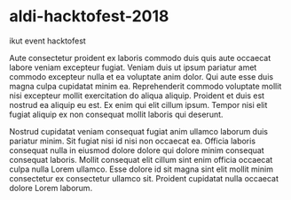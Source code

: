 # aldi-hacktofest-2018

ikut event hacktofest

Aute consectetur proident ex laboris commodo duis quis aute occaecat labore veniam excepteur fugiat. Veniam duis ut ipsum pariatur amet commodo excepteur nulla et ea voluptate anim dolor. Qui aute esse duis magna culpa cupidatat minim ea. Reprehenderit commodo voluptate mollit nisi excepteur mollit exercitation do aliqua aliquip. Proident et duis est nostrud ea aliquip eu est. Ex enim qui elit cillum ipsum. Tempor nisi elit fugiat aliquip ex non consequat mollit laboris qui deserunt.

Nostrud cupidatat veniam consequat fugiat anim ullamco laborum duis pariatur minim. Sit fugiat nisi id nisi non occaecat ea. Officia laboris consequat nulla in eiusmod dolore dolore qui dolore minim consequat consequat laboris. Mollit consequat elit cillum sint enim officia occaecat culpa nulla Lorem ullamco. Esse dolore id sit magna sint elit mollit minim consectetur ex consectetur ullamco sit. Proident cupidatat nulla occaecat dolore Lorem laborum.
